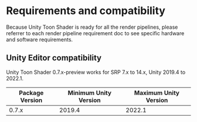 # Requirements and compatibility

Because Unity Toon Shader is ready for all the render pipelines, please referrer to each render pipeline requirement doc to see specific hardware and software requirements.

## Unity Editor compatibility

Unity Toon Shader  0.7.x-preview works for SRP 7.x to 14.x, Unity 2019.4 to 2022.1.

|  Package Version  |  Minimum Unity Version  | Maximum Unity Version  |
| ---- | ---- | ---- |
|  0.7.x  |  2019.4  |  2022.1  |


